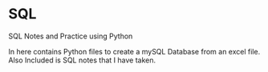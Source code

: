 # SQL
SQL Notes and Practice using Python


In here contains Python files to create a mySQL Database from an excel file.
Also Included is SQL notes that I have taken.
